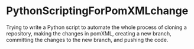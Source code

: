 # PythonScriptingForPomXMLchange
Trying to write a Python script to automate the whole process of cloning a repository, making the changes in pomXML, creating a new branch, committing the changes to the new branch, and pushing the code.
